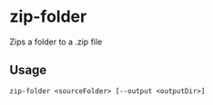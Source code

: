 # zip-folder
Zips a folder to a .zip file
## Usage
```
zip-folder <sourceFolder> [--output <outputDir>]
```
